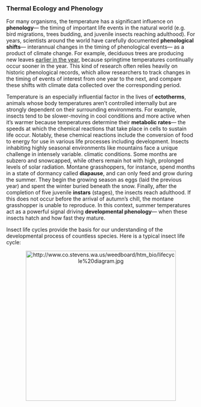 
### Thermal Ecology and Phenology

For many organisms, the temperature has a significant influence on  **phenology**— the timing of important life events in the natural world (e.g. bird migrations, trees budding, and juvenile insects reaching adulthood). For years, scientists around the world have carefully documented  **phenological shifts**— interannual changes in the timing of phenological events— as a product of climate change. For example, deciduous trees are producing new leaves  [earlier in the year](https://www.usanpn.org/files/LeafOutHighlightChange_Arnoldia_.pdf),  because springtime temperatures continually occur sooner in the year. This kind of research often relies heavily on historic phenological records, which allow researchers to track changes in the timing of events of interest from one year to the next, and compare these shifts with climate data collected over the corresponding period.

Temperature is an especially influential factor in the lives of  **ectotherms**, animals whose body temperatures aren’t controlled internally but are strongly dependent on their surrounding environments. For example, insects tend to be slower-moving in cool conditions and more active when it’s warmer because temperatures determine their  **metabolic rates**—  the speeds at which the chemical reactions that take place in cells to sustain life occur. Notably, these chemical reactions include the conversion of food to energy for use in various life processes including development. Insects inhabiting highly seasonal environments like mountains face a unique challenge in intensely variable. climatic conditions. Some months are subzero and snowcapped, while others remain hot with high, prolonged levels of solar radiation. Montane grasshoppers, for instance, spend months in a state of dormancy called  **diapause**, and can only feed and grow during the summer. They begin the growing season as eggs (laid the previous year) and spent the winter buried beneath the snow. Finally, after the completion of five juvenile  **instars**  (stages), the insects reach adulthood. If this does not occur before the arrival of autumn’s chill, the montane grasshopper is unable to reproduce. In this context, summer temperatures act as a powerful signal driving  **developmental phenology**— when these insects hatch and how fast they mature.

Insect life cycles provide the basis for our understanding of the developmental process of countless species. Here is a typical insect life cycle:   
<p  align="center"><img title="http://www.co.stevens.wa.us/weedboard/htm_bio/lifecycle%20diagram.jpg"
src="https://shiny-insect-forecaster.s3-us-west-2.amazonaws.com/insectlifecycle.jpg" 
height="400"
class="center"></p>
<!--stackedit_data:
eyJoaXN0b3J5IjpbMTg3MjY4MjY5NCwxMTE0MDU3Nzk2XX0=
-->